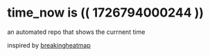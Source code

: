 # time_now is (( 1726794000244 ))

an automated repo that shows the currnent time

inspired by [breakingheatmap](https://github.com/breakingheatmap/breakingheatmap)